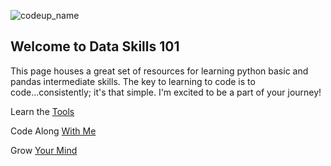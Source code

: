 ![codeup_name](https://750092.smushcdn.com/1449913/wp-content/uploads/2018/08/logo.png?lossy=1&strip=1&webp=1)

## Welcome to Data Skills 101

This page houses a great set of resources for learning python basic and pandas intermediate skills. The key to learning to code is to code...consistently; it's that simple. I'm excited to be a part of your journey!

Learn the [Tools](https://dataskills101.github.io/tools)

Code Along [With Me](https://dataskills.github.io/notebooks)

Grow [Your Mind](https://dataskills101.github.io/super_growth_formula.pdf)